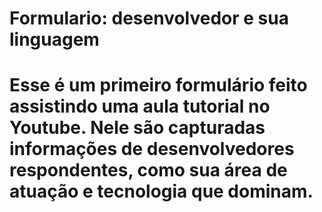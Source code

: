 # Formulario: desenvolvedor e sua linguagem
# Esse é um primeiro formulário feito assistindo uma aula tutorial no **__Youtube__**. Nele são capturadas informações de desenvolvedores respondentes, como sua área de atuação e tecnologia que dominam.
